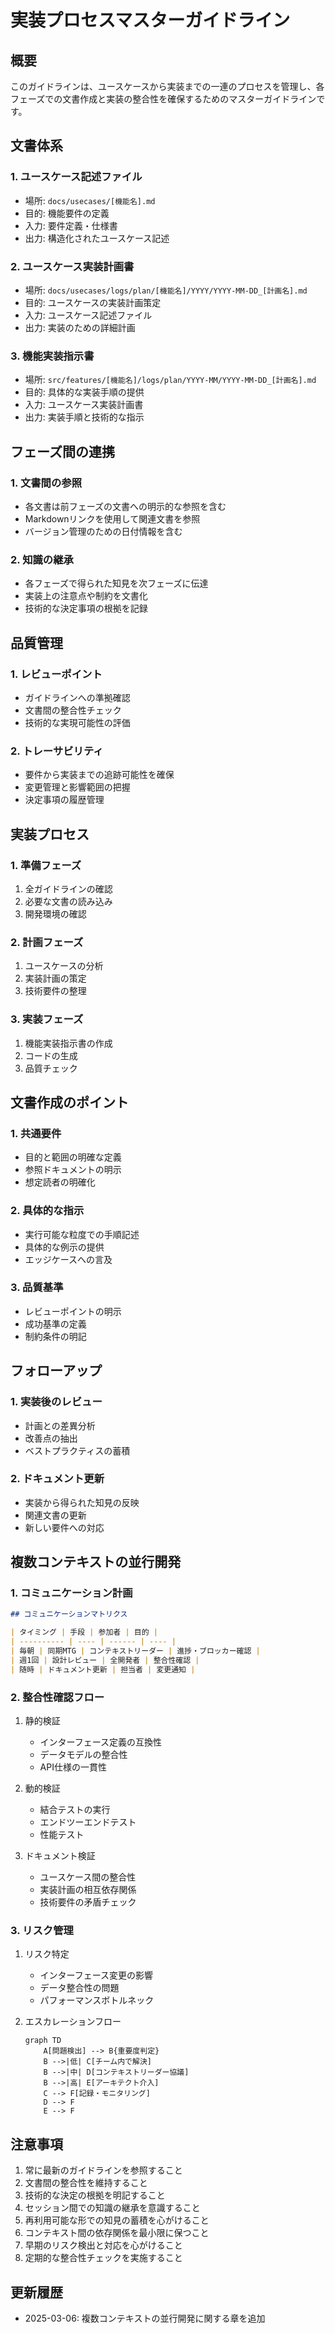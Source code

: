# 実装プロセスマスターガイドライン

## 概要

このガイドラインは、ユースケースから実装までの一連のプロセスを管理し、各フェーズでの文書作成と実装の整合性を確保するためのマスターガイドラインです。

## 文書体系

### 1. ユースケース記述ファイル

- 場所: `docs/usecases/[機能名].md`
- 目的: 機能要件の定義
- 入力: 要件定義・仕様書
- 出力: 構造化されたユースケース記述

### 2. ユースケース実装計画書

- 場所: `docs/usecases/logs/plan/[機能名]/YYYY/YYYY-MM-DD_[計画名].md`
- 目的: ユースケースの実装計画策定
- 入力: ユースケース記述ファイル
- 出力: 実装のための詳細計画

### 3. 機能実装指示書

- 場所: `src/features/[機能名]/logs/plan/YYYY-MM/YYYY-MM-DD_[計画名].md`
- 目的: 具体的な実装手順の提供
- 入力: ユースケース実装計画書
- 出力: 実装手順と技術的な指示

## フェーズ間の連携

### 1. 文書間の参照

- 各文書は前フェーズの文書への明示的な参照を含む
- Markdownリンクを使用して関連文書を参照
- バージョン管理のための日付情報を含む

### 2. 知識の継承

- 各フェーズで得られた知見を次フェーズに伝達
- 実装上の注意点や制約を文書化
- 技術的な決定事項の根拠を記録

## 品質管理

### 1. レビューポイント

- ガイドラインへの準拠確認
- 文書間の整合性チェック
- 技術的な実現可能性の評価

### 2. トレーサビリティ

- 要件から実装までの追跡可能性を確保
- 変更管理と影響範囲の把握
- 決定事項の履歴管理

## 実装プロセス

### 1. 準備フェーズ

1. 全ガイドラインの確認
2. 必要な文書の読み込み
3. 開発環境の確認

### 2. 計画フェーズ

1. ユースケースの分析
2. 実装計画の策定
3. 技術要件の整理

### 3. 実装フェーズ

1. 機能実装指示書の作成
2. コードの生成
3. 品質チェック

## 文書作成のポイント

### 1. 共通要件

- 目的と範囲の明確な定義
- 参照ドキュメントの明示
- 想定読者の明確化

### 2. 具体的な指示

- 実行可能な粒度での手順記述
- 具体的な例示の提供
- エッジケースへの言及

### 3. 品質基準

- レビューポイントの明示
- 成功基準の定義
- 制約条件の明記

## フォローアップ

### 1. 実装後のレビュー

- 計画との差異分析
- 改善点の抽出
- ベストプラクティスの蓄積

### 2. ドキュメント更新

- 実装から得られた知見の反映
- 関連文書の更新
- 新しい要件への対応

## 複数コンテキストの並行開発

### 1. コミュニケーション計画

```markdown
## コミュニケーションマトリクス

| タイミング | 手段 | 参加者 | 目的 |
| ---------- | ---- | ------ | ---- |
| 毎朝 | 同期MTG | コンテキストリーダー | 進捗・ブロッカー確認 |
| 週1回 | 設計レビュー | 全開発者 | 整合性確認 |
| 随時 | ドキュメント更新 | 担当者 | 変更通知 |
```

### 2. 整合性確認フロー

1. 静的検証
   - インターフェース定義の互換性
   - データモデルの整合性
   - API仕様の一貫性

2. 動的検証
   - 結合テストの実行
   - エンドツーエンドテスト
   - 性能テスト

3. ドキュメント検証
   - ユースケース間の整合性
   - 実装計画の相互依存関係
   - 技術要件の矛盾チェック

### 3. リスク管理

1. リスク特定
   - インターフェース変更の影響
   - データ整合性の問題
   - パフォーマンスボトルネック

2. エスカレーションフロー
   ```mermaid
   graph TD
       A[問題検出] --> B{重要度判定}
       B -->|低| C[チーム内で解決]
       B -->|中| D[コンテキストリーダー協議]
       B -->|高| E[アーキテクト介入]
       C --> F[記録・モニタリング]
       D --> F
       E --> F
   ```

## 注意事項

1. 常に最新のガイドラインを参照すること
2. 文書間の整合性を維持すること
3. 技術的な決定の根拠を明記すること
4. セッション間での知識の継承を意識すること
5. 再利用可能な形での知見の蓄積を心がけること
6. コンテキスト間の依存関係を最小限に保つこと
7. 早期のリスク検出と対応を心がけること
8. 定期的な整合性チェックを実施すること

## 更新履歴

- 2025-03-06: 複数コンテキストの並行開発に関する章を追加
